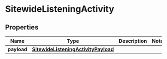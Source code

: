 

# SitewideListeningActivity


## Properties

| Name | Type | Description | Notes |
|------------ | ------------- | ------------- | -------------|
|**payload** | [**SitewideListeningActivityPayload**](SitewideListeningActivityPayload.md) |  |  |



